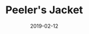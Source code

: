 ---
title: Peeler's Jacket
titleID: peeler-s-jacket-obrien.md
key: G
rhythm: reel
date: 2019-02-12
location: Other
tags: obrien
regtuneoftheweek:
slowtuneoftheweek:
mp3_file:
mp3_source:
mp3_licence:
mp3_url:
alt_mp3_url:
source: Wellington
abc_source: Wellington Tunebook Collection
abc_url: /tunebooks/other/obrien.pdf
abc: |
    X:42
    T:Peeler's Jacket
    C:Trad, arr. Paddy O'Brien
    R:reel
    I:speed 350
    M:C|
    K:G
    F|:~G2 BG DGBG|FGAB ~c2Bc|dggf ~d2eg|fdcA BGAF|
    ~G2 BG DGBG|FGAB ~c2Bc|dggf ~d2eg|fdcA BG G2:|
    gagf ~d2 ef|gfga bgaf|gagf ~d2 eg|fdcA BGG2|
    gagf ~d2 ef|gfga bgaf|gbag fdeg|1 fdcA BGG2:|2 fdcA BcAF:|
    
    
    

---
